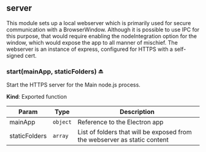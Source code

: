 <a name="module_server"></a>

## server
This module sets up a local webserver which is primarily used for secure communication with a BrowserWindow. Although it is possible to use IPC for this purpose, that would require enabling the nodeIntegration option for the window, which would expose the app to all manner of mischief. The webserver is an instance of express, configured for HTTPS with a self-signed cert.

<a name="exp_module_server--start"></a>

### start(mainApp, staticFolders) ⏏
Start the HTTPS server for the Main node.js process.

**Kind**: Exported function  

| Param | Type | Description |
| --- | --- | --- |
| mainApp | <code>object</code> | Reference to the Electron app |
| staticFolders | <code>array</code> | List of folders that will be exposed from the webserver as static content |


